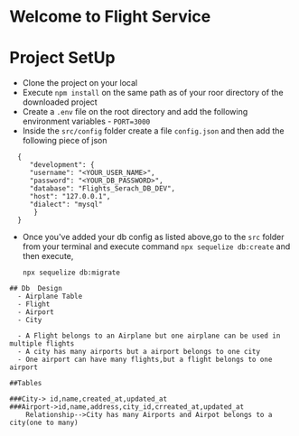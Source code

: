 # Welcome to Flight Service


# Project SetUp
- Clone the project on your local
- Execute `npm install` on the same path as of your roor directory of the
  downloaded project
- Create a `.env` file on the root directory and add the following environment variables
        - `PORT=3000`
- Inside the `src/config` folder create a file `config.json` and then
  add the following piece of json 

```
  {
     "development": {
     "username": "<YOUR_USER_NAME>",
     "password": "<YOUR_DB_PASSWORD>",
     "database": "Flights_Serach_DB_DEV",
     "host": "127.0.0.1",
     "dialect": "mysql"
      }
  }

```
- Once you've added your db config as listed above,go to the `src` folder from your terminal
  and execute command `npx sequelize db:create`
  and then execute,

    `npx sequelize db:migrate `
```
## Db  Design
  - Airplane Table
  - Flight
  - Airport
  - City

  - A Flight belongs to an Airplane but one airplane can be used in multiple flights
  - A city has many airports but a airport belongs to one city
  - One airport can have many flights,but a flight belongs to one airport

##Tables

###City-> id,name,created_at,updated_at
###Airport->id,name,address,city_id,crreated_at,updated_at
    Relationship-->City has many Airports and Airpot belongs to a city(one to many)